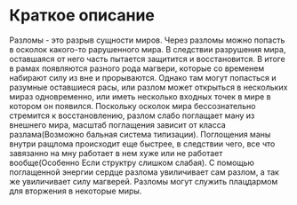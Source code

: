 # Краткое описание

Разломы - это разрыв сущности миров. Через разломы можно попасть в осколок какого-то рарушенного мира. В следствии разрушения мира, оставшаяся от него
часть пытается защитится и восстановится. В итоге в рамах появляются разного рода магвери, которые со временем набирают силу из вне и прорываются.
Однако там могут попасться и разумные оставшиеся расы, или разлом может открыться в нескольких мираз одновременно, или иметь несколько входных точек в
мире в котором он появился. Поскольку осколок мира бессознательно стремится к восстановлению, разлом слабо поглащает ману из внешнего мира, масштаб 
поглащения зависит от класса разлама(Возможно бальная система типизации).
Поглощения маны внутри ращлома происходит еще быстрее, в следствии чего, все что завязанно на мну работает в нем хуже или не работает вообще(Особенно
Если структру слишком слабая). С помощью поглащенной энергии сердце разлома увиличивает сам разлом, а так же увиличивает силу магверей.
Разломы могут служить плацдармом для вторжения в некоторые миры. 
